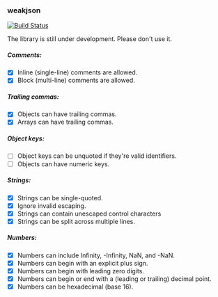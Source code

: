 ### weakjson

[![Build Status](https://travis-ci.org/defuz/weakjson.svg?branch=master)](https://travis-ci.org/defuz/weakjson)

The library is still under development. Please don't use it.

##### Comments:

- [x] Inline (single-line) comments are allowed.
- [x] Block (multi-line) comments are allowed.

##### Trailing commas:

- [x] Objects can have trailing commas.
- [x] Arrays can have trailing commas.

##### Object keys:

- [ ] Object keys can be unquoted if they're valid identifiers.
- [ ] Objects can have numeric keys.

##### Strings:

- [x] Strings can be single-quoted.
- [x] Ignore invalid escaping.
- [x] Strings can contain unescaped control characters
- [x] Strings can be split across multiple lines.

##### Numbers:

- [x] Numbers can include Infinity, -Infinity, NaN, and -NaN.
- [x] Numbers can begin with an explicit plus sign.
- [x] Numbers can begin with leading zero digits.
- [x] Numbers can begin or end with a (leading or trailing) decimal point.
- [x] Numbers can be hexadecimal (base 16).
